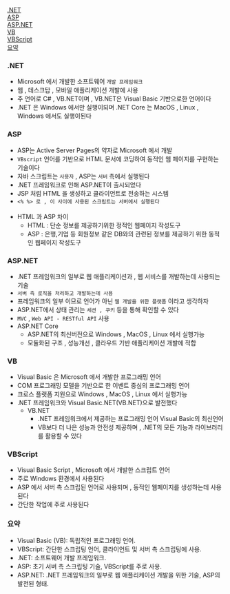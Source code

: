[.NET](#net)<br>
[ASP](#asp)<br>
[ASP.NET](#aspnet)<br>
[VB](#vb)<br>
[VBScript](#vbscript)<br>
[요약](#요약)<br>

### .NET

- Microsoft 에서 개발한 소프트웨어 `개발 프레임워크`
- 웹 , 데스크탑 , 모바일 애플리케이션 개발에 사용
- 주 언어로 C# , VB.NET이며 , VB.NET은 Visual Basic 기반으로한 언어이다
- .NET 은 Windows 에서만 실행이되며 .NET Core 는 MacOS , Linux , Windows 에서도 실행이된다

### ASP

- ASP는 Active Server Pages의 약자로 Microsoft 에서 개발
- `VBscript` 언어를 기반으로 HTML 문서에 코딩하여 동적인 웹 페이지를 구현하는 기술이다
- 자바 스크립트는 `사용자` , ASP는 `서버` 측에서 실행된다
- .NET 프레임워크로 인해 ASP.NET이 출시되었다
- JSP 처럼 HTML 을 생성하고 클라이언트로 전송하는 시스템
- `<% %> 로 , 이 사이에 사용된 스크립트는 서버에서 실행된다`<br><br>
- HTML 과 ASP 차이
    - HTML : 단순 정보를 제공하기위한 정적인 웹페이지 작성도구
    - ASP : 은행,기업 등 회원정보 같은 DB와의 관련된 정보를 제공하기 위한 동적인 웹페이지 작성도구

### ASP.NET

- .NET 프레임워크의 일부로 웹 애플리케이션과 , 웹 서비스를 개발하는데 사용되는 기술
- `서버 측 로직을 처리하고 개발하는데 사용`
- 프레임워크의 일부 이므로 언어가 아닌 `웹 개발을 위한 플랫폼` 이라고 생각하자
- ASP.NET에서 상태 관리는 `세션 , 쿠키` 등을 통해 확인할 수 있다
- `MVC` , `Web API - RESTful API` 사용
- ASP.NET Core
    - ASP.NET의 최신버전으로 Windows , MacOS , Linux 에서 실행가능
    - 모듈화된 구조 , 성능개선 , 클라우드 기반 애플리케이션 개발에 적합

### VB

- Visual Basic 은 Microsoft 에서 개발한 프로그래밍 언어
- COM 프로그래밍 모델을 기반으로 한 이벤트 중심의 프로그래밍 언어
- 크로스 플랫폼 지원으로 Windows , MacOS , Linux 에서 실행가능
- .NET 프레임워크와 Visual Basic.NET(VB.NET)으로 발전했다
    - VB.NET
        - .NET 프레임워크에서 제공하는 프로그래밍 언어 Visual Basic의 최신언어
        - VB보다 더 나은 성능과 안전성 제공하며 , .NET의 모든 기능과 라이브러리를 활용할 수 있다

### VBScript

- Visual Basic Script , Microsoft 에서 개발한 스크립트 언어
- 주로 Windows 환경에서 사용된다
- ASP 에서 서버 측 스크립된 언어로 사용되며 , 동적인 웹페이지를 생성하는데 사용된다
- 간단한 작업에 주로 사용된다

### 요약

- Visual Basic (VB): 독립적인 프로그래밍 언어.
- VBScript: 간단한 스크립팅 언어, 클라이언트 및 서버 측 스크립팅에 사용.
- .NET: 소프트웨어 개발 프레임워크.
- ASP: 초기 서버 측 스크립팅 기술, VBScript를 주로 사용.
- ASP.NET: .NET 프레임워크의 일부로 웹 애플리케이션 개발을 위한 기술, ASP의 발전된 형태.